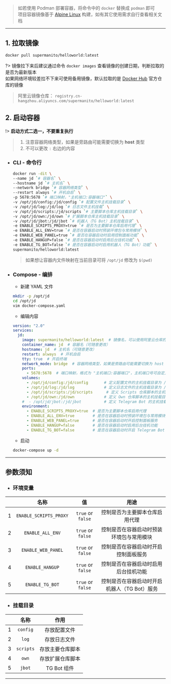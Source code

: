 
> 如若使用 Podman 部署容器，将命令中的 `docker` 替换成 `podman` 即可\
> 项目容器镜像基于 [Alpine Linux](https://www.alpinelinux.org/) 构建，如有其它使用需求自行查看相关文档

***

## 1. 拉取镜像
```bash
docker pull supermanito/helloworld:latest
```
?> 镜像拉下来后建议通过命令 `docker images` 查看镜像的创建日期，判断拉取的是否为最新版本\
  如果网络环境较差拉不下来可使用备用镜像，默认拉取的是 [Docker Hub](https://hub.docker.com/r/supermanito/helloworld) 官方仓库的镜像
> 阿里云镜像仓库： `registry.cn-hangzhou.aliyuncs.com/supermanito/helloworld:latest`

## 2. 启动容器

!> __启动方式二选一，不要重复执行__

> 1. 注意容器网络类型，如果是旁路由可能需要切换为 **host** 类型
> 2. 不可以更改 `:` 右边的内容

- ### CLI - 命令行

    ```bash
    docker run -dit \
    --name jd `# 容器名` \
    --hostname jd `# 主机名` \
    --network bridge `# 容器网络类型` \
    --restart always `# 开机自启` \
    -p 5678:5678 `# 端口映射，"主机端口:容器端口"` \
    -v /opt/jd/config:/jd/config `# 配置文件主机挂载目录` \
    -v /opt/jd/log:/jd/log `# 日志文件主机挂载` \
    -v /opt/jd/scripts:/jd/scripts `# 主要脚本仓库主机挂载目录` \
    -v /opt/jd/own:/jd/own `# 扩展脚本仓库主机挂载目录` \
    -v /opt/jd/jbot:/jd/jbot `# 机器人（TG Bot）主机挂载目录` \
    -e ENABLE_SCRIPTS_PROXY=true `# 是否为主要脚本仓库启用代理` \
    -e ENABLE_ALL_ENV=true `# 是否在容器启动时预装环境包与常用模块` \
    -e ENABLE_WEB_PANEL=true `# 是否在容器启动时启用控制面板功能` \
    -e ENABLE_HANGUP=false `# 是否在容器启动时启用后台挂机功能` \
    -e ENABLE_TG_BOT=false `# 是否在容器启动时启用机器人（TG Bot）功能` \
    supermanito/helloworld:latest
    ```
    > 如果想让容器内文件映射在当前目录可将 `/opt/jd` 修改为 `$(pwd)`

- ### Compose - 编排

    - 新建 YAML 文件
    ```bash
    mkdir -p /opt/jd
    cd /opt/jd
    vim docker-compose.yaml
    ```

    - 编辑内容
    ```yaml
    version: "2.0"
    services:
      jd:
        image: supermanito/helloworld:latest  # 镜像名，可以使用阿里云仓库的备用镜像
        container_name: jd  # 容器名（可随意更改）
        hostname: jd  # 主机名（可随意更改）
        restart: always  # 开机自启
        tty: true  # 开启终端
        network_mode: bridge  # 容器网络类型，如果是旁路由可能需要切换为 host 类型
        ports:
          - 5678:5678  # 端口映射，格式为 "主机端口:容器端口"，主机端口号可自定义，容器端口用来访问控制面板不可修改
        volumes:
          - /opt/jd/config:/jd/config       # 定义配置文件的主机挂载目录为 /opt/jd/config
          - /opt/jd/log:/jd/log             # 定义日志文件的主机挂载目录为 /opt/jd/log
          - /opt/jd/scripts:/jd/scripts      # 定义 Scripts 仓库脚本的主机挂载目录为 /opt/jd/scripts
          - /opt/jd/own:/jd/own             # 定义 Own 仓库脚本的主机挂载目录为 /opt/jd/own
        #  - /opt/jd/jbot:/jd/jbot          # 定义 Telegram Bot 的主机挂载目录为 /opt/jd/jbot
        environment:
          - ENABLE_SCRIPTS_PROXY=true  # 是否为主要脚本仓库启用代理
          - ENABLE_ALL_ENV=true        # 是否在容器启动时预装环境包与常用模块
          - ENABLE_WEB_PANEL=true      # 是否在容器启动时开启控制面板服务
          - ENABLE_HANGUP=false        # 是否在容器启动时启用后台挂机功能
          - ENABLE_TG_BOT=false        # 是否在容器启动时开启 Telegram Bot 服务
    ```

    - 启动
    ```bash
    docker-compose up -d
    ```

***

## 参数须知 <!-- {docsify-ignore} -->

- ### 环境变量 <!-- {docsify-ignore} -->
|       |        名称        |        值         |                     用途                     |
| :---: | :--------------------: | :---------------: | :------------------------------------------: |
|   1   | `ENABLE_SCRIPTS_PROXY` | `true` or `false` |        控制是否为主要脚本仓库启用代理        |
|   2   |    `ENABLE_ALL_ENV`    | `true` or `false` |   控制是否在容器启动时预装环境包与常用模块   |
|   3   |   `ENABLE_WEB_PANEL`   | `true` or `false` |     控制是否在容器启动时开启控制面板服务     |
|   4   |    `ENABLE_HANGUP`     | `true` or `false` |     控制是否在容器启动时启用后台挂机功能     |
|   5   |    `ENABLE_TG_BOT`     | `true` or `false` | 控制是否在容器启动时开启机器人（TG Bot）服务 |

- ### 挂载目录 <!-- {docsify-ignore} -->
|       |  名称   |       作用       |
| :---: | :-------: | :--------------: |
|   1   | `config`  |   存放配置文件   |
|   2   |   `log`   |   存放日志文件   |
|   3   | `scripts` | 存放主要仓库脚本 |
|   4   |   `own`   | 存放扩展仓库脚本 |
|   5   |  `jbot`   |   TG Bot 组件    |

***
